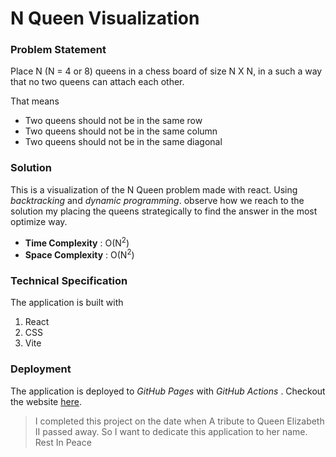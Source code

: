 
# N Queen Visualization  
  
### Problem Statement  
  
Place N (N = 4 or 8) queens in a chess board of size N X N, in a such a way that no two queens can attach each other.  
  
That means  
  
- Two queens should not be in the same row  
- Two queens should not be in the same column  
- Two queens should not be in the same diagonal  
  
### Solution  
  
This is a visualization of the N Queen problem made with react. Using *backtracking* and *dynamic programming*. observe how we reach to the solution my placing the queens strategically to find the answer in the most optimize way.  
  
- **Time Complexity** : O(N<sup>2</sup>)
- **Space Complexity** : O(N<sup>2</sup>) 

### Technical Specification

The application is built with 

1. React
2. CSS
3. Vite

### Deployment

The application is deployed to *GitHub Pages* with *GitHub Actions* . Checkout the website [here](https://ritamchakraborty.github.io/n_queen_visualization).

> I completed this project on the date when A tribute to Queen Elizabeth II passed away. So I want to dedicate this application to her name. Rest In Peace